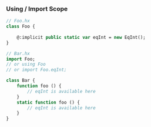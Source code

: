 ### Using / Import Scope

```haxe
// Foo.hx
class Foo {
	
	@:implicit public static var eqInt = new EqInt();
}
```

```haxe
// Bar.hx
import Foo; 
// or using Foo 
// or import Foo.eqInt;

class Bar {
	function foo () {
		// eqInt is available here
	}	
	static function foo () {
		// eqInt is available here
	}	
}
```


